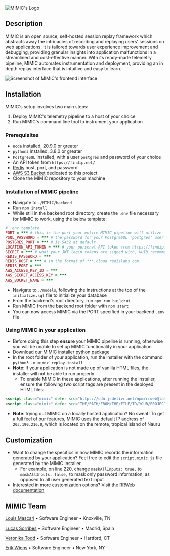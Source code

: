 ![MIMIC's Logo](https://drive.google.com/uc?export=download&id=1T-yxxqTpc6nv7nydOF5TJ1tTAgcJFfRE)
## Description
MIMIC is an open source, self-hosted session replay framework which abstracts away the intricacies of recording and replaying users' sessions on web applications. It is tailored towards user experience improvement and debugging, providing granular insights into application malfunctions in a streamlined and cost-effective manner. With its ready-made telemetry pipeline, MIMIC automates instrumentation and deployment, providing an in depth replay interface that is intuitive and easy to learn. 

![Screenshot of MIMIC's frontend interface](https://lh3.googleusercontent.com/drive-viewer/AKGpihYeL0JI4xo0swcPIaJ5nXd-F8tkpPVbcnZcdDMnMX3fkXmZbDrEAKBWD-I5vvwDkKsS668LBd5bRpmbNC9y1PVpbq0X5bUYEmI=s1600-v0)

## Installation
MIMIC's setup involves two main steps:
1. Deploy MIMIC's telemetry pipeline to a host of your choice
2. Run MIMIC's command line tool to instrument your application

### Prerequisites
- `node` installed, 20.9.0 or greater
- `python3` installed, 3.8.0 or greater
- `PostgreSQL` installed, with a user `postgres` and password of your choice
- An API token from `https://findip.net/`
- [Redis](https://redis.io/) host, port, and password
- [AWS S3 Bucket](https://aws.amazon.com/s3/) dedicated to this project
- Clone the MIMIC repository to your machine

### Installation of MIMIC pipeline
- Navigate to `./MIMIC/backend`
- Run `npm install`
- While still in the backend root directory, create the `.env` file necessary for MIMIC to work, using the below template:
```ruby
# .env template
PORT = *** # this is the port your entire MIMIC pipeline will utilize 
PSQL_PASSWORD = *** # the password for your PostgreSQL 'postgres' user 
POSTGRES_PORT = *** # is 5432 at default 
LOCATION_API_TOKEN = *** # your personal API token from https://findip.net/
SECRET = *** # what your JWT login tokens are signed with, UUID recommended
REDIS_PASSWORD = ***
REDIS_HOST = *** # in the format of ***.cloud.redislabs.com
REDIS_PORT = ***
AWS_ACCESS_KEY_ID = ***
AWS_SECRET_ACCESS_KEY = ***
AWS_BUCKET_NAME = ***
```
- Navigate to `./models`, following the instructions at the top of the `initialize.sql` file to initialize your database
- From the backend's root directory, run `npm run build:ui`
- Run MIMIC from the backend root folder with `npm start`
- You can now access MIMIC via the PORT specified in your backend `.env` file

### Using MIMIC in your application
- Before doing this step **ensure** your MIMIC pipeline is running, otherwise you will be unable to set up MIMIC functionality in your application
- Download our [MIMIC installer python package](https://pypi.org/project/mimic-replay/)
- In the root folder of your application, run the installer with the command `python3 -m mimic_replay.install`
- **Note**: if your application is not made up of vanilla HTML files, the installer will not be able to run properly
  - To enable MIMIC in these applications, after running the installer, ensure the following two script tags are present in the deployed HTML files:
```html
<script class="mimic" defer src="https://cdn.jsdelivr.net/npm/rrweb@latest/dist/rrweb-all.min.js"></script>
<script class="mimic" defer src="THE/PATH/FROM/THE/FILE/TO/YOUR/PROJECT/ROOT/script.mimic.js"></script>
```
- **Note**: trying out MIMIC on a locally hosted application? No sweat! To get a full feel of our features, MIMIC uses the default IP address of `203.190.216.0`, which is located on the remote, tropical island of Nauru

## Customization 
- Want to change the specifics in how MIMIC records the information generated by your application? Feel free to edit the `script.mimic.js` file generated by the MIMIC installer
  - For example, on line 220, change `maskAllInputs: true,` to `maskAllInputs: false,` to mask only password information, as opposed to all user generated text input
- Interested in more customization options? Visit the [RRWeb documentation](https://github.com/rrweb-io/rrweb/blob/master/guide.md#options)

## MIMIC Team
[Louis Mascari](https://github.com/Louis-Mascari) • Software Engineer • Knoxville, TN

[Lucas Sorribes](https://github.com/devluxor) • Software Engineer • Madrid, Spain

[Veronika Todd](https://github.com/VSTodd) • Software Engineer • Hartford, CT

[Erik Wiens](https://github.com/ErikWiens) • Software Engineer • New York, NY

